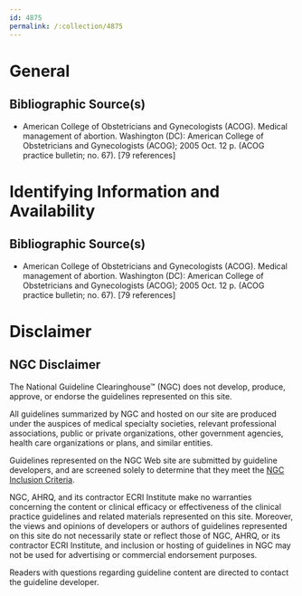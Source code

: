 ```yaml
---
id: 4875
permalink: /:collection/4875
---
```


# General

## Bibliographic Source(s)

- American College of Obstetricians and Gynecologists (ACOG). Medical management of abortion. Washington (DC): American College of Obstetricians and Gynecologists (ACOG); 2005 Oct. 12 p. (ACOG practice bulletin; no. 67). [79 references]

# Identifying Information and Availability

## Bibliographic Source(s)

- American College of Obstetricians and Gynecologists (ACOG). Medical management of abortion. Washington (DC): American College of Obstetricians and Gynecologists (ACOG); 2005 Oct. 12 p. (ACOG practice bulletin; no. 67). [79 references]

# Disclaimer

## NGC Disclaimer

The National Guideline Clearinghouse™ (NGC) does not develop, produce, approve, or endorse the guidelines represented on this site.

All guidelines summarized by NGC and hosted on our site are produced under the auspices of medical specialty societies, relevant professional associations, public or private organizations, other government agencies, health care organizations or plans, and similar entities.

Guidelines represented on the NGC Web site are submitted by guideline developers, and are screened solely to determine that they meet the [NGC Inclusion Criteria](/help-and-about/summaries/inclusion-criteria).

NGC, AHRQ, and its contractor ECRI Institute make no warranties concerning the content or clinical efficacy or effectiveness of the clinical practice guidelines and related materials represented on this site. Moreover, the views and opinions of developers or authors of guidelines represented on this site do not necessarily state or reflect those of NGC, AHRQ, or its contractor ECRI Institute, and inclusion or hosting of guidelines in NGC may not be used for advertising or commercial endorsement purposes.

Readers with questions regarding guideline content are directed to contact the guideline developer.

